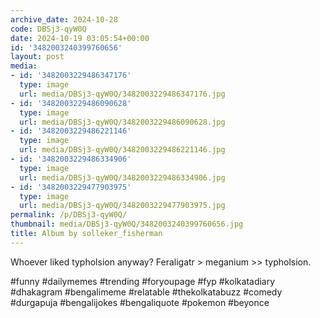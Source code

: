 ```yaml
---
archive_date: 2024-10-28
code: DBSj3-qyW0Q
date: 2024-10-19 03:05:54+00:00
id: '3482003240399760656'
layout: post
media:
- id: '3482003229486347176'
  type: image
  url: media/DBSj3-qyW0Q/3482003229486347176.jpg
- id: '3482003229486090628'
  type: image
  url: media/DBSj3-qyW0Q/3482003229486090628.jpg
- id: '3482003229486221146'
  type: image
  url: media/DBSj3-qyW0Q/3482003229486221146.jpg
- id: '3482003229486334906'
  type: image
  url: media/DBSj3-qyW0Q/3482003229486334906.jpg
- id: '3482003229477903975'
  type: image
  url: media/DBSj3-qyW0Q/3482003229477903975.jpg
permalink: /p/DBSj3-qyW0Q/
thumbnail: media/DBSj3-qyW0Q/3482003240399760656.jpg
title: Album by solleker_fisherman
---
```


Whoever liked typholsion anyway? Feraligatr > meganium >> typholsion.  
  
#funny #dailymemes #trending #foryoupage #fyp  #kolkatadiary #dhakagram #bengalimeme #relatable #thekolkatabuzz #comedy #durgapuja #bengalijokes #bengaliquote #pokemon #beyonce
